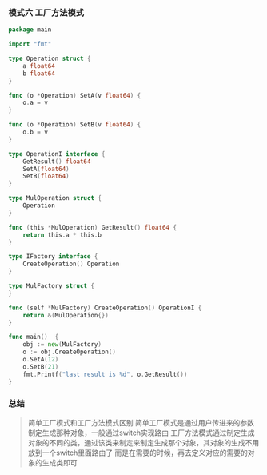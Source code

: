 ### 模式六 工厂方法模式
```go
package main

import "fmt"

type Operation struct {
	a float64
	b float64
}

func (o *Operation) SetA(v float64) {
	o.a = v
}

func (o *Operation) SetB(v float64) {
	o.b = v
}

type OperationI interface {
	GetResult() float64
	SetA(float64) 
	SetB(float64) 
}

type MulOperation struct {
	Operation
}

func (this *MulOperation) GetResult() float64 {
	return this.a * this.b
}

type IFactory interface {
	CreateOperation() Operation
}

type MulFactory struct {
}

func (self *MulFactory) CreateOperation() OperationI {
	return &(MulOperation{})
}

func main()  {
	obj := new(MulFactory)
	o := obj.CreateOperation()
	o.SetA(12)
	o.SetB(21)
	fmt.Printf("last result is %d", o.GetResult())
}
```

### 总结

>简单工厂模式和工厂方法模式区别
简单工厂模式是通过用户传进来的参数制定生成那种对象，一般通过switch实现路由
工厂方法模式通过制定生成对象的不同的类，通过该类来制定来制定生成那个对象，其对象的生成不用放到一个switch里面路由了
而是在需要的时候，再去定义对应的需要的对象的生成类即可
